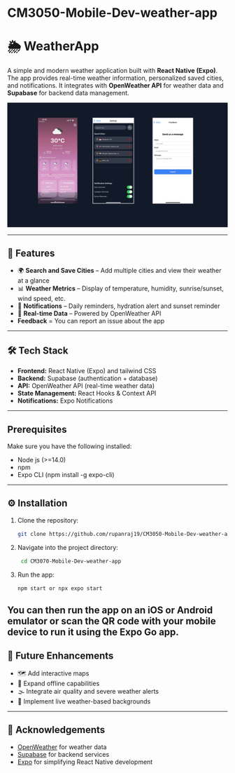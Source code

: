 # CM3050-Mobile-Dev-weather-app
# 🌦️ WeatherApp  

A simple and modern weather application built with **React Native (Expo)**. The app provides real-time weather information, personalized saved cities, and notifications. It integrates with **OpenWeather API** for weather data and **Supabase** for backend data management.  

![App Preview](weather-app.png)

---

## 🚀 Features  

- 🌍 **Search and Save Cities** – Add multiple cities and view their weather at a glance  
- 📊 **Weather Metrics** – Display of temperature, humidity, sunrise/sunset, wind speed, etc.  
- 🔔 **Notifications** – Daily reminders, hydration alert and sunset reminder  
- 📡 **Real-time Data** – Powered by OpenWeather API
- **Feedback** = You can report an issue about the app

---

## 🛠️ Tech Stack  

- **Frontend:** React Native (Expo)  and tailwind CSS
- **Backend:** Supabase (authentication + database)  
- **API:** OpenWeather API (real-time weather data)  
- **State Management:** React Hooks & Context API  
- **Notifications:** Expo Notifications  

---

## Prerequisites

Make sure you have the following installed:

- Node js (>=14.0)
- npm
- Expo CLI (npm install -g expo-cli)

---

## ⚙️ Installation  

1. Clone the repository:  
   ```bash
   git clone https://github.com/rupanraj19/CM3050-Mobile-Dev-weather-app.git
2. Navigate into the project directory:
   ```bash
    cd CM3070-Mobile-Dev-weather-app
3. Run the app:
   ```bash
   npm start or npx expo start

You can then run the app on an iOS or Android emulator or scan the QR code with your mobile device to run it using the Expo Go app.
---

## 🔮 Future Enhancements  
- 🗺️ Add interactive maps  
- 📡 Expand offline capabilities  
- 🌫️ Integrate air quality and severe weather alerts  
- 🎨 Implement live weather-based backgrounds

---

## 🙌 Acknowledgements  
- [OpenWeather](https://openweathermap.org/) for weather data  
- [Supabase](https://supabase.com/) for backend services  
- [Expo](https://expo.dev/) for simplifying React Native development  

